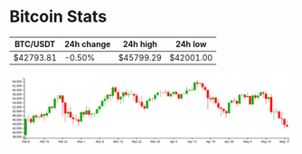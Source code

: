 # Bitcoin Stats

BTC/USDT|24h change|24h high|24h low|
|---|---|---|---|
|$42793.81|-0.50%|$45799.29|$42001.00|

<img src="./chart.svg">
